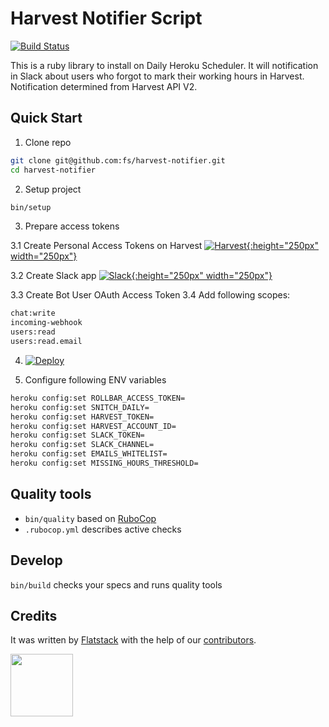 # Harvest Notifier Script

[![Build Status](https://flatstack.semaphoreci.com/badges/harvest-notifier.svg)](https://flatstack.semaphoreci.com/projects/harvest-notifier)

This is a ruby library to install on Daily Heroku Scheduler.
It will notification in Slack about users who forgot to mark their working hours in Harvest.
Notification determined from Harvest API V2.

## Quick Start

1. Сlone repo

```bash
git clone git@github.com:fs/harvest-notifier.git
cd harvest-notifier
```
2. Setup project
```bash
bin/setup
```

3. Prepare access tokens

  3.1 Create Personal Access Tokens on Harvest
  [![Harvest](https://www.getharvest.com/assets/press/harvest-logo-capsule-9b74927af1c93319c7d6c47ee89d4c2d442f569492c82899b203dd3bdeaa81a4.png){:height="250px" width="250px"}](https://id.getharvest.com/developers)

  3.2 Create Slack app
  [![Slack](https://cdn.brandfolder.io/5H442O3W/at/pl546j-7le8zk-6gwiyo/Slack_Mark.svg){:height="250px" width="250px"}](https://api.slack.com/apps)

  3.3 Create Bot User OAuth Access Token
  3.4 Add following scopes:
  ```bash
  chat:write
  incoming-webhook
  users:read
  users:read.email
  ```

4. [![Deploy](https://www.herokucdn.com/deploy/button.svg)](https://heroku.com/deploy?template=https://github.com/fs/harvest-notifier)

5. Configure following ENV variables
```bash
heroku config:set ROLLBAR_ACCESS_TOKEN=
heroku config:set SNITCH_DAILY=
heroku config:set HARVEST_TOKEN=
heroku config:set HARVEST_ACCOUNT_ID=
heroku config:set SLACK_TOKEN=
heroku config:set SLACK_CHANNEL=
heroku config:set EMAILS_WHITELIST=
heroku config:set MISSING_HOURS_THRESHOLD=
```

## Quality tools

* `bin/quality` based on [RuboCop](https://github.com/bbatsov/rubocop)
* `.rubocop.yml` describes active checks

## Develop

`bin/build` checks your specs and runs quality tools

## Credits

It was written by [Flatstack](http://www.flatstack.com) with the help of our
[contributors](http://github.com/fs/ruby-base/contributors).

[<img src="http://www.flatstack.com/logo.svg" width="100"/>](http://www.flatstack.com)
